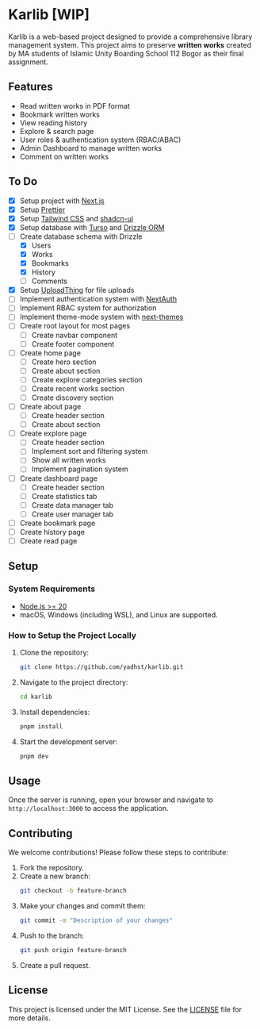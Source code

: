 # Karlib [WIP]

Karlib is a web-based project designed to provide a comprehensive library management system. This project aims to preserve **written works** created by MA students of Islamic Unity Boarding School 112 Bogor as their final assignment.

## Features

- Read written works in PDF format
- Bookmark written works
- View reading history
- Explore & search page
- User roles & authentication system (RBAC/ABAC)
- Admin Dashboard to manage written works
- Comment on written works

## To Do

- [x] Setup project with [Next.js](https://nextjs.org/)
- [x] Setup [Prettier](https://prettier.io/)
- [x] Setup [Tailwind CSS](https://tailwindcss.com/) and [shadcn-ui](https://ui.shadcn.com/)
- [x] Setup database with [Turso](https://turso.tech/) and [Drizzle ORM](https://orm.drizzle.team/)
- [ ] Create database schema with Drizzle
  - [x] Users
  - [x] Works
  - [x] Bookmarks
  - [x] History
  - [ ] Comments
- [x] Setup [UploadThing](https://uploadthing.com/) for file uploads
- [ ] Implement authentication system with [NextAuth](https://authjs.dev/)
- [ ] Implement RBAC system for authorization
- [ ] Implement theme-mode system with [next-themes](https://www.npmjs.com/package/next-themes)
- [ ] Create root layout for most pages
  - [ ] Create navbar component
  - [ ] Create footer component
- [ ] Create home page
  - [ ] Create hero section
  - [ ] Create about section
  - [ ] Create explore categories section
  - [ ] Create recent works section
  - [ ] Create discovery section
- [ ] Create about page
  - [ ] Create header section
  - [ ] Create about section
- [ ] Create explore page
  - [ ] Create header section
  - [ ] Implement sort and filtering system
  - [ ] Show all written works
  - [ ] Implement pagination system
- [ ] Create dashboard page
  - [ ] Create header section
  - [ ] Create statistics tab
  - [ ] Create data manager tab
  - [ ] Create user manager tab
- [ ] Create bookmark page
- [ ] Create history page
- [ ] Create read page

## Setup

### System Requirements

- [Node.js >= 20](https://nodejs.org/)
- macOS, Windows (including WSL), and Linux are supported.

### How to Setup the Project Locally

1. Clone the repository:
   ```bash
   git clone https://github.com/yadhst/karlib.git
   ```
2. Navigate to the project directory:
   ```bash
   cd karlib
   ```
3. Install dependencies:
   ```bash
   pnpm install
   ```
4. Start the development server:
   ```bash
   pnpm dev
   ```

## Usage

Once the server is running, open your browser and navigate to `http://localhost:3000` to access the application.

## Contributing

We welcome contributions! Please follow these steps to contribute:

1. Fork the repository.
2. Create a new branch:
   ```bash
   git checkout -b feature-branch
   ```
3. Make your changes and commit them:
   ```bash
   git commit -m "Description of your changes"
   ```
4. Push to the branch:
   ```bash
   git push origin feature-branch
   ```
5. Create a pull request.

## License

This project is licensed under the MIT License. See the [LICENSE](LICENSE) file for more details.
